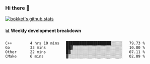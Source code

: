 ### Hi there 👋
[![bokket's github stats](https://github-readme-stats.vercel.app/api?username=bokket&show_icons=true&count_private=true)](https://github.com/anuraghazra/github-readme-stats)

#### :bar_chart: Weekly development breakdown
<!--START_SECTION:waka-->
```text
C++        4 hrs 10 mins   ████████████████████░░░░░   79.73 % 
Go         33 mins         ██▓░░░░░░░░░░░░░░░░░░░░░░   10.80 % 
Other      22 mins         █▓░░░░░░░░░░░░░░░░░░░░░░░   07.11 % 
CMake      6 mins          ▓░░░░░░░░░░░░░░░░░░░░░░░░   02.09 % 
```
<!--END_SECTION:waka-->
